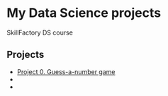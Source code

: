 # My Data Science projects
SkillFactory DS course

## Projects

* [Project 0. Guess-a-number game](https://github.com/Alex-Dolgikh/sf_data_science/tree/main/project0)
* []()
* []()
